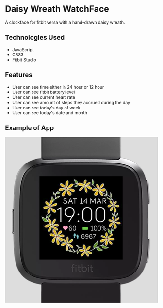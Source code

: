 # Daisy Wreath WatchFace
A clockface for fitbit versa with a hand-drawn daisy wreath.

## Technologies Used
- JavaScript
- CSS3
- Fitbit Studio

## Features
- User can see time either in 24 hour or 12 hour
- User can see fitbit battery level
- User can see current heart rate
- User can see amount of steps they accrued during the day
- User can see today's day of week
- User can see today's date and month

## Example of App
![Screenshot of App](./fitbit-screenshot.png)
